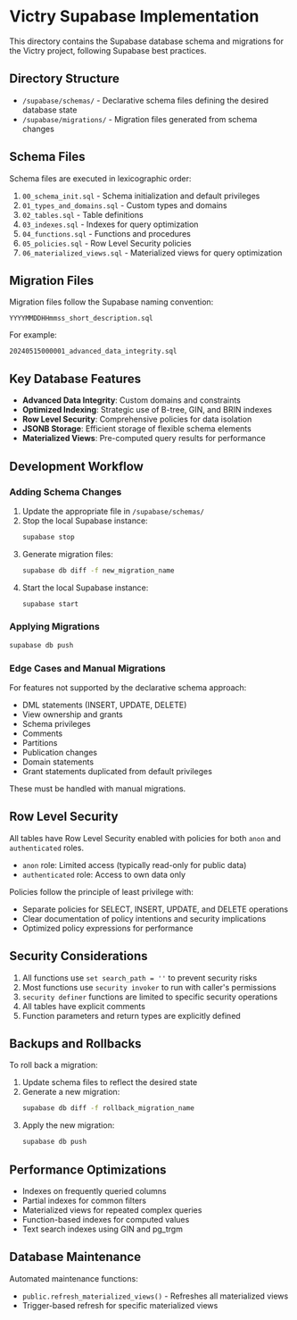 # Victry Supabase Implementation

This directory contains the Supabase database schema and migrations for the Victry project, following Supabase best practices.

## Directory Structure

- `/supabase/schemas/` - Declarative schema files defining the desired database state
- `/supabase/migrations/` - Migration files generated from schema changes

## Schema Files

Schema files are executed in lexicographic order:

1. `00_schema_init.sql` - Schema initialization and default privileges
2. `01_types_and_domains.sql` - Custom types and domains
3. `02_tables.sql` - Table definitions
4. `03_indexes.sql` - Indexes for query optimization
5. `04_functions.sql` - Functions and procedures
6. `05_policies.sql` - Row Level Security policies
7. `06_materialized_views.sql` - Materialized views for query optimization

## Migration Files

Migration files follow the Supabase naming convention:

```
YYYYMMDDHHmmss_short_description.sql
```

For example:
```
20240515000001_advanced_data_integrity.sql
```

## Key Database Features

- **Advanced Data Integrity**: Custom domains and constraints
- **Optimized Indexing**: Strategic use of B-tree, GIN, and BRIN indexes
- **Row Level Security**: Comprehensive policies for data isolation
- **JSONB Storage**: Efficient storage of flexible schema elements
- **Materialized Views**: Pre-computed query results for performance

## Development Workflow

### Adding Schema Changes

1. Update the appropriate file in `/supabase/schemas/`
2. Stop the local Supabase instance:
   ```bash
   supabase stop
   ```
3. Generate migration files:
   ```bash
   supabase db diff -f new_migration_name
   ```
4. Start the local Supabase instance:
   ```bash
   supabase start
   ```

### Applying Migrations

```bash
supabase db push
```

### Edge Cases and Manual Migrations

For features not supported by the declarative schema approach:

- DML statements (INSERT, UPDATE, DELETE)
- View ownership and grants
- Schema privileges
- Comments
- Partitions
- Publication changes
- Domain statements
- Grant statements duplicated from default privileges

These must be handled with manual migrations.

## Row Level Security

All tables have Row Level Security enabled with policies for both `anon` and `authenticated` roles.

- `anon` role: Limited access (typically read-only for public data)
- `authenticated` role: Access to own data only

Policies follow the principle of least privilege with:

- Separate policies for SELECT, INSERT, UPDATE, and DELETE operations
- Clear documentation of policy intentions and security implications
- Optimized policy expressions for performance

## Security Considerations

1. All functions use `set search_path = ''` to prevent security risks
2. Most functions use `security invoker` to run with caller's permissions
3. `security definer` functions are limited to specific security operations
4. All tables have explicit comments
5. Function parameters and return types are explicitly defined

## Backups and Rollbacks

To roll back a migration:

1. Update schema files to reflect the desired state
2. Generate a new migration:
   ```bash
   supabase db diff -f rollback_migration_name
   ```
3. Apply the new migration:
   ```bash
   supabase db push
   ```

## Performance Optimizations

- Indexes on frequently queried columns
- Partial indexes for common filters
- Materialized views for repeated complex queries
- Function-based indexes for computed values
- Text search indexes using GIN and pg_trgm

## Database Maintenance

Automated maintenance functions:

- `public.refresh_materialized_views()` - Refreshes all materialized views
- Trigger-based refresh for specific materialized views